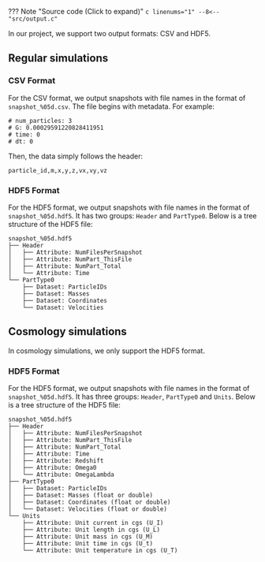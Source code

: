??? Note "Source code (Click to expand)"
    ```c linenums="1"
    --8<-- "src/output.c"
    ```

In our project, we support two output formats: CSV and HDF5.

## Regular simulations

### CSV Format

For the CSV format, we output snapshots with file names in the format of `snapshot_%05d.csv`.
The file begins with metadata. For example:

```
# num_particles: 3
# G: 0.00029591220828411951
# time: 0
# dt: 0
```

Then, the data simply follows the header:

```
particle_id,m,x,y,z,vx,vy,vz
```

### HDF5 Format

For the HDF5 format, we output snapshots with file names in the format of `snapshot_%05d.hdf5`.
It has two groups: `Header` and `PartType0`. Below is a tree structure of the HDF5 file:

```
snapshot_%05d.hdf5
├── Header
│   ├── Attribute: NumFilesPerSnapshot
│   ├── Attribute: NumPart_ThisFile
│   ├── Attribute: NumPart_Total
│   └── Attribute: Time
└── PartType0
    ├── Dataset: ParticleIDs
    ├── Dataset: Masses
    ├── Dataset: Coordinates
    └── Dataset: Velocities
```

## Cosmology simulations

In cosmology simulations, we only support the HDF5 format.

### HDF5 Format

For the HDF5 format, we output snapshots with file names in the format of `snapshot_%05d.hdf5`.
It has three groups: `Header`, `PartType0` and `Units`. Below is a tree structure of the HDF5 file:

```
snapshot_%05d.hdf5
├── Header
│   ├── Attribute: NumFilesPerSnapshot
│   ├── Attribute: NumPart_ThisFile
│   ├── Attribute: NumPart_Total
│   ├── Attribute: Time
│   ├── Attribute: Redshift
│   ├── Attribute: Omega0
│   └── Attribute: OmegaLambda
├── PartType0
│   ├── Dataset: ParticleIDs
│   ├── Dataset: Masses (float or double)
│   ├── Dataset: Coordinates (float or double)
│   └── Dataset: Velocities (float or double)
└── Units
    ├── Attribute: Unit current in cgs (U_I)
    ├── Attribute: Unit length in cgs (U_L)
    ├── Attribute: Unit mass in cgs (U_M)
    ├── Attribute: Unit time in cgs (U_t)
    └── Attribute: Unit temperature in cgs (U_T)
```